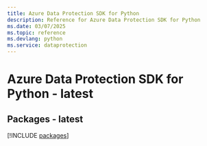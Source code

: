 ```yaml
---
title: Azure Data Protection SDK for Python
description: Reference for Azure Data Protection SDK for Python
ms.date: 03/07/2025
ms.topic: reference
ms.devlang: python
ms.service: dataprotection
---
```

# Azure Data Protection SDK for Python - latest
## Packages - latest
[!INCLUDE [packages](data-protection-index.md)]